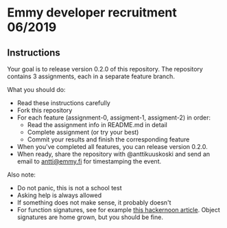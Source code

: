 # Emmy developer recruitment 06/2019

## Instructions

Your goal is to release version 0.2.0 of this repository. The repository contains 3 assignments, each in a separate feature branch.

What you should do:

- Read these instructions carefully
- Fork this repository
- For each feature (assignment-0, assigment-1, assigment-2) in order:
  - Read the assignment info in README.md in detail
  - Complete assignment (or try your best)
  - Commit your results and finish the corresponding feature
- When you've completed all features, you can release version 0.2.0.
- When ready, share the repository with @anttikuuskoski and send an email to antti@emmy.fi for timestamping the event.

Also note:

- Do not panic, this is not a school test
- Asking help is always allowed
- If something does not make sense, it probably doesn't
- For function signatures, see for example [this hackernoon article](https://hackernoon.com/function-type-signatures-in-javascript-5c698c1e9801). Object signatures are home grown, but you should be fine.